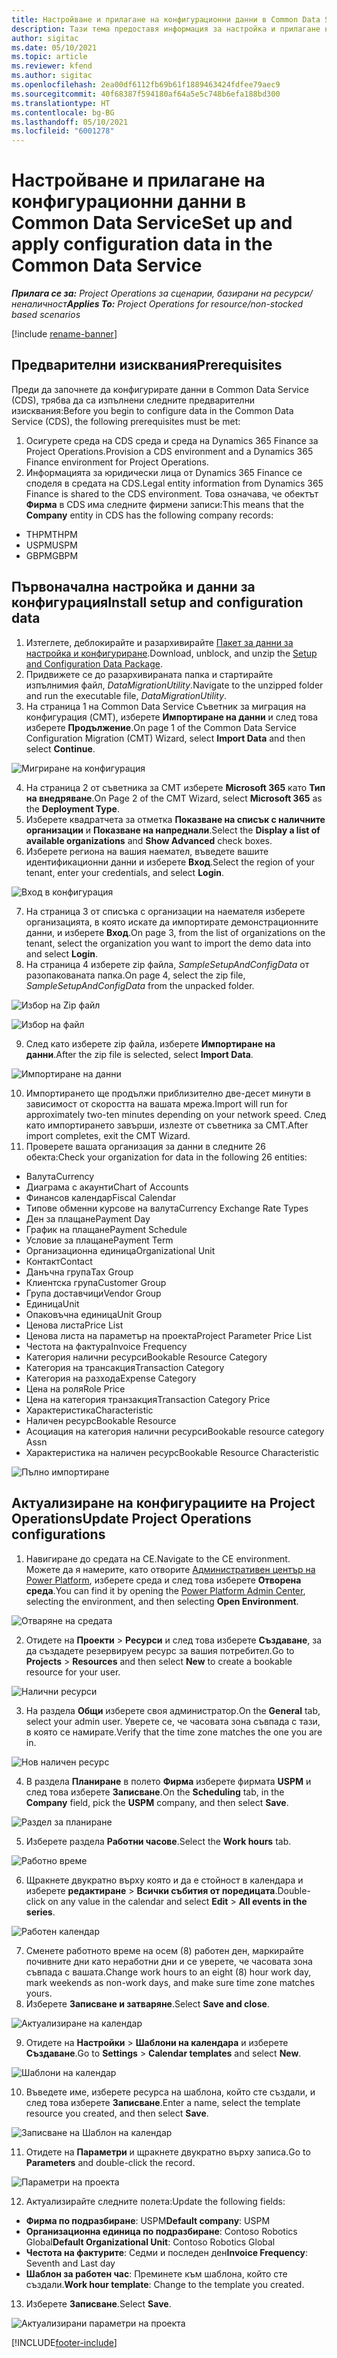 ```yaml
---
title: Настройване и прилагане на конфигурационни данни в Common Data Service
description: Тази тема предоставя информация за настройка и прилагане на конфигурационни данни в Project Operations.
author: sigitac
ms.date: 05/10/2021
ms.topic: article
ms.reviewer: kfend
ms.author: sigitac
ms.openlocfilehash: 2ea00df6112fb69b61f1889463424fdfee79aec9
ms.sourcegitcommit: 40f68387f594180af64a5e5c748b6efa188bd300
ms.translationtype: HT
ms.contentlocale: bg-BG
ms.lasthandoff: 05/10/2021
ms.locfileid: "6001278"
---
```

# <a name="set-up-and-apply-configuration-data-in-the-common-data-service"></a><span data-ttu-id="f46dd-103">Настройване и прилагане на конфигурационни данни в Common Data Service</span><span class="sxs-lookup"><span data-stu-id="f46dd-103">Set up and apply configuration data in the Common Data Service</span></span> 

<span data-ttu-id="f46dd-104">_**Прилага се за:** Project Operations за сценарии, базирани на ресурси/неналичност_</span><span class="sxs-lookup"><span data-stu-id="f46dd-104">_**Applies To:** Project Operations for resource/non-stocked based scenarios_</span></span>

[!include [rename-banner](~/includes/cc-data-platform-banner.md)]

## <a name="prerequisites"></a><span data-ttu-id="f46dd-105">Предварителни изисквания</span><span class="sxs-lookup"><span data-stu-id="f46dd-105">Prerequisites</span></span>

<span data-ttu-id="f46dd-106">Преди да започнете да конфигурирате данни в Common Data Service (CDS), трябва да са изпълнени следните предварителни изисквания:</span><span class="sxs-lookup"><span data-stu-id="f46dd-106">Before you begin to configure data in the Common Data Service (CDS), the following prerequisites must be met:</span></span>

1.  <span data-ttu-id="f46dd-107">Осигурете среда на CDS среда и среда на Dynamics 365 Finance за Project Operations.</span><span class="sxs-lookup"><span data-stu-id="f46dd-107">Provision a CDS environment and a Dynamics 365 Finance environment for Project Operations.</span></span>
2.  <span data-ttu-id="f46dd-108">Информацията за юридически лица от Dynamics 365 Finance се споделя в средата на CDS.</span><span class="sxs-lookup"><span data-stu-id="f46dd-108">Legal entity information from Dynamics 365 Finance is shared to the CDS environment.</span></span> <span data-ttu-id="f46dd-109">Това означава, че обектът **Фирма** в CDS има следните фирмени записи:</span><span class="sxs-lookup"><span data-stu-id="f46dd-109">This means that the **Company** entity in CDS has the following company records:</span></span>
  - <span data-ttu-id="f46dd-110">THPM</span><span class="sxs-lookup"><span data-stu-id="f46dd-110">THPM</span></span>
  - <span data-ttu-id="f46dd-111">USPM</span><span class="sxs-lookup"><span data-stu-id="f46dd-111">USPM</span></span>
  - <span data-ttu-id="f46dd-112">GBPM</span><span class="sxs-lookup"><span data-stu-id="f46dd-112">GBPM</span></span>

## <a name="install-setup-and-configuration-data"></a><span data-ttu-id="f46dd-113">Първоначална настройка и данни за конфигурация</span><span class="sxs-lookup"><span data-stu-id="f46dd-113">Install setup and configuration data</span></span>

1. <span data-ttu-id="f46dd-114">Изтеглете, деблокирайте и разархивирайте [Пакет за данни за настройка и конфигуриране](https://download.microsoft.com/download/e/2/d/e2da6c98-d5dd-450c-aabe-fd6bf2ba374b/ProjOpsSampleSetupData-%20Integrated%20Latest.zip).</span><span class="sxs-lookup"><span data-stu-id="f46dd-114">Download, unblock, and unzip the [Setup and Configuration Data Package](https://download.microsoft.com/download/e/2/d/e2da6c98-d5dd-450c-aabe-fd6bf2ba374b/ProjOpsSampleSetupData-%20Integrated%20Latest.zip).</span></span>
2. <span data-ttu-id="f46dd-115">Придвижете се до разархивираната папка и стартирайте изпълнимия файл, *DataMigrationUtility*.</span><span class="sxs-lookup"><span data-stu-id="f46dd-115">Navigate to the unzipped folder and run the executable file, *DataMigrationUtility*.</span></span>
3. <span data-ttu-id="f46dd-116">На страница 1 на Common Data Service Съветник за миграция на конфигурация (CMT), изберете **Импортиране на данни** и след това изберете **Продължение**.</span><span class="sxs-lookup"><span data-stu-id="f46dd-116">On page 1 of the Common Data Service Configuration Migration (CMT) Wizard, select **Import Data** and then select **Continue**.</span></span>

![Мигриране на конфигурация](./media/1ConfigurationMigration.png)

4. <span data-ttu-id="f46dd-118">На страница 2 от съветника за CMT изберете **Microsoft 365** като **Тип на внедряване**.</span><span class="sxs-lookup"><span data-stu-id="f46dd-118">On Page 2 of the CMT Wizard, select **Microsoft 365** as the **Deployment Type**.</span></span>
5. <span data-ttu-id="f46dd-119">Изберете квадратчета за отметка **Показване на списък с наличните организации** и **Показване на напреднали**.</span><span class="sxs-lookup"><span data-stu-id="f46dd-119">Select the **Display a list of available organizations** and **Show Advanced** check boxes.</span></span>
6. <span data-ttu-id="f46dd-120">Изберете региона на вашия наемател, въведете вашите идентификационни данни и изберете **Вход**.</span><span class="sxs-lookup"><span data-stu-id="f46dd-120">Select the region of your tenant, enter your credentials, and select **Login**.</span></span>

![Вход в конфигурация](./media/2ConfigurationSignin.png)

7. <span data-ttu-id="f46dd-122">На страница 3 от списъка с организации на наемателя изберете организацията, в която искате да импортирате демонстрационните данни, и изберете **Вход**.</span><span class="sxs-lookup"><span data-stu-id="f46dd-122">On page 3, from the list of organizations on the tenant, select the organization you want to import the demo data into and select **Login**.</span></span>
8. <span data-ttu-id="f46dd-123">На страница 4 изберете zip файла, *SampleSetupAndConfigData* от разопакованата папка.</span><span class="sxs-lookup"><span data-stu-id="f46dd-123">On page 4, select the zip file, *SampleSetupAndConfigData* from the unpacked folder.</span></span>

![Избор на Zip файл](./media/3ZipFile.png)

![Избор на файл](./media/4SelectAFile.png)

9. <span data-ttu-id="f46dd-126">След като изберете zip файла, изберете **Импортиране на данни**.</span><span class="sxs-lookup"><span data-stu-id="f46dd-126">After the zip file is selected, select **Import Data**.</span></span>

![Импортиране на данни](./media/5ImportData.png)

10. <span data-ttu-id="f46dd-128">Импортирането ще продължи приблизително две-десет минути в зависимост от скоростта на вашата мрежа.</span><span class="sxs-lookup"><span data-stu-id="f46dd-128">Import will run for approximately two-ten minutes depending on your network speed.</span></span> <span data-ttu-id="f46dd-129">След като импортирането завърши, излезте от съветника за CMT.</span><span class="sxs-lookup"><span data-stu-id="f46dd-129">After import completes, exit the CMT Wizard.</span></span> 
11. <span data-ttu-id="f46dd-130">Проверете вашата организация за данни в следните 26 обекта:</span><span class="sxs-lookup"><span data-stu-id="f46dd-130">Check your organization for data in the following 26 entities:</span></span>

  - <span data-ttu-id="f46dd-131">Валута</span><span class="sxs-lookup"><span data-stu-id="f46dd-131">Currency</span></span>
  - <span data-ttu-id="f46dd-132">Диаграма с акаунти</span><span class="sxs-lookup"><span data-stu-id="f46dd-132">Chart of Accounts</span></span>
  - <span data-ttu-id="f46dd-133">Финансов календар</span><span class="sxs-lookup"><span data-stu-id="f46dd-133">Fiscal Calendar</span></span>
  - <span data-ttu-id="f46dd-134">Типове обменни курсове на валута</span><span class="sxs-lookup"><span data-stu-id="f46dd-134">Currency Exchange Rate Types</span></span>
  - <span data-ttu-id="f46dd-135">Ден за плащане</span><span class="sxs-lookup"><span data-stu-id="f46dd-135">Payment Day</span></span>
  - <span data-ttu-id="f46dd-136">График на плащане</span><span class="sxs-lookup"><span data-stu-id="f46dd-136">Payment Schedule</span></span>
  - <span data-ttu-id="f46dd-137">Условие за плащане</span><span class="sxs-lookup"><span data-stu-id="f46dd-137">Payment Term</span></span>
  - <span data-ttu-id="f46dd-138">Организационна единица</span><span class="sxs-lookup"><span data-stu-id="f46dd-138">Organizational Unit</span></span>
  - <span data-ttu-id="f46dd-139">Контакт</span><span class="sxs-lookup"><span data-stu-id="f46dd-139">Contact</span></span>
  - <span data-ttu-id="f46dd-140">Данъчна група</span><span class="sxs-lookup"><span data-stu-id="f46dd-140">Tax Group</span></span>
  - <span data-ttu-id="f46dd-141">Клиентска група</span><span class="sxs-lookup"><span data-stu-id="f46dd-141">Customer Group</span></span>
  - <span data-ttu-id="f46dd-142">Група доставчици</span><span class="sxs-lookup"><span data-stu-id="f46dd-142">Vendor Group</span></span>
  - <span data-ttu-id="f46dd-143">Единица</span><span class="sxs-lookup"><span data-stu-id="f46dd-143">Unit</span></span>
  - <span data-ttu-id="f46dd-144">Опаковъчна единица</span><span class="sxs-lookup"><span data-stu-id="f46dd-144">Unit Group</span></span>
  - <span data-ttu-id="f46dd-145">Ценова листа</span><span class="sxs-lookup"><span data-stu-id="f46dd-145">Price List</span></span>
  - <span data-ttu-id="f46dd-146">Ценова листа на параметър на проекта</span><span class="sxs-lookup"><span data-stu-id="f46dd-146">Project Parameter Price List</span></span>
  - <span data-ttu-id="f46dd-147">Честота на фактура</span><span class="sxs-lookup"><span data-stu-id="f46dd-147">Invoice Frequency</span></span>
  - <span data-ttu-id="f46dd-148">Категория налични ресурси</span><span class="sxs-lookup"><span data-stu-id="f46dd-148">Bookable Resource Category</span></span>
  - <span data-ttu-id="f46dd-149">Категория на трансакция</span><span class="sxs-lookup"><span data-stu-id="f46dd-149">Transaction Category</span></span>
  - <span data-ttu-id="f46dd-150">Категория на разхода</span><span class="sxs-lookup"><span data-stu-id="f46dd-150">Expense Category</span></span>
  - <span data-ttu-id="f46dd-151">Цена на роля</span><span class="sxs-lookup"><span data-stu-id="f46dd-151">Role Price</span></span>
  - <span data-ttu-id="f46dd-152">Цена на категория транзакция</span><span class="sxs-lookup"><span data-stu-id="f46dd-152">Transaction Category Price</span></span>
  - <span data-ttu-id="f46dd-153">Характеристика</span><span class="sxs-lookup"><span data-stu-id="f46dd-153">Characteristic</span></span>
  - <span data-ttu-id="f46dd-154">Наличен ресурс</span><span class="sxs-lookup"><span data-stu-id="f46dd-154">Bookable Resource</span></span>
  - <span data-ttu-id="f46dd-155">Асоциация на категория налични ресурси</span><span class="sxs-lookup"><span data-stu-id="f46dd-155">Bookable resource category Assn</span></span>
  - <span data-ttu-id="f46dd-156">Характеристика на наличен ресурс</span><span class="sxs-lookup"><span data-stu-id="f46dd-156">Bookable Resource Characteristic</span></span>

![Пълно импортиране](./media/6CompleteImport.png)

## <a name="update-project-operations-configurations"></a><span data-ttu-id="f46dd-158">Актуализиране на конфигурациите на Project Operations</span><span class="sxs-lookup"><span data-stu-id="f46dd-158">Update Project Operations configurations</span></span>

1. <span data-ttu-id="f46dd-159">Навигиране до средата на CE.</span><span class="sxs-lookup"><span data-stu-id="f46dd-159">Navigate to the CE environment.</span></span> <span data-ttu-id="f46dd-160">Можете да я намерите, като отворите [Административен център на Power Platform](https://admin.powerplatform.microsoft.com/environments), изберете среда и след това изберете **Отворена среда**.</span><span class="sxs-lookup"><span data-stu-id="f46dd-160">You can find it by opening the [Power Platform Admin Center](https://admin.powerplatform.microsoft.com/environments), selecting the environment, and then selecting **Open Environment**.</span></span> 

![Отваряне на средата](./media/7OpenEnvironment.png)

2. <span data-ttu-id="f46dd-162">Отидете на **Проекти** > **Ресурси** и след това изберете **Създаване**, за да създадете резервируем ресурс за вашия потребител.</span><span class="sxs-lookup"><span data-stu-id="f46dd-162">Go to **Projects** > **Resources** and then select **New** to create a bookable resource for your user.</span></span>

![Налични ресурси](./media/8BookableResources.png)

3. <span data-ttu-id="f46dd-164">На раздела **Общи** изберете своя администратор.</span><span class="sxs-lookup"><span data-stu-id="f46dd-164">On the **General** tab, select your admin user.</span></span> <span data-ttu-id="f46dd-165">Уверете се, че часовата зона съвпада с тази, в която се намирате.</span><span class="sxs-lookup"><span data-stu-id="f46dd-165">Verify that the time zone matches the one you are in.</span></span> 

![Нов наличен ресурс](./media/9NewBookableResource.png)

4. <span data-ttu-id="f46dd-167">В раздела **Планиране** в полето **Фирма** изберете фирмата **USPM** и след това изберете **Записване**.</span><span class="sxs-lookup"><span data-stu-id="f46dd-167">On the **Scheduling** tab, in the **Company** field, pick the **USPM** company, and then select **Save**.</span></span> 

![Раздел за планиране](./media/10SchedulingTab.png)

5. <span data-ttu-id="f46dd-169">Изберете раздела **Работни часове**.</span><span class="sxs-lookup"><span data-stu-id="f46dd-169">Select the **Work hours** tab.</span></span>  

![Работно време](./media/11WorkHours.png)

6. <span data-ttu-id="f46dd-171">Щракнете двукратно върху която и да е стойност в календара и изберете **редактиране** > **Всички събития от поредицата**.</span><span class="sxs-lookup"><span data-stu-id="f46dd-171">Double-click on any value in the calendar and select **Edit** > **All events in the series**.</span></span> 

![Работен календар](./media/12WorkCalendar.png)

7. <span data-ttu-id="f46dd-173">Сменете работното време на осем (8) работен ден, маркирайте почивните дни като неработни дни и се уверете, че часовата зона съвпада с вашата.</span><span class="sxs-lookup"><span data-stu-id="f46dd-173">Change work hours to an eight (8) hour work day, mark weekends as non-work days, and make sure time zone matches yours.</span></span> 
8. <span data-ttu-id="f46dd-174">Изберете **Записване и затваряне**.</span><span class="sxs-lookup"><span data-stu-id="f46dd-174">Select **Save and close**.</span></span>

![Актуализиране на календар](./media/13UpdateCalendar.png)

9. <span data-ttu-id="f46dd-176">Отидете на **Настройки** > **Шаблони на календара** и изберете **Създаване**.</span><span class="sxs-lookup"><span data-stu-id="f46dd-176">Go to **Settings** > **Calendar templates** and select **New**.</span></span>
 
 ![Шаблони на календар](./media/14CalendarTemplates.png)
 
 10. <span data-ttu-id="f46dd-178">Въведете име, изберете ресурса на шаблона, който сте създали, и след това изберете **Записване**.</span><span class="sxs-lookup"><span data-stu-id="f46dd-178">Enter a name, select the template resource you created, and then select **Save**.</span></span> 
 
 ![Записване на Шаблон на календар](./media/15SaveCalendarTemplate.png)
 
 11. <span data-ttu-id="f46dd-180">Отидете на **Параметри** и щракнете двукратно върху записа.</span><span class="sxs-lookup"><span data-stu-id="f46dd-180">Go to **Parameters** and double-click the record.</span></span> 
 
 ![Параметри на проекта](./media/16ProjectParameters.png)
 
12. <span data-ttu-id="f46dd-182">Актуализирайте следните полета:</span><span class="sxs-lookup"><span data-stu-id="f46dd-182">Update the following fields:</span></span>

 - <span data-ttu-id="f46dd-183">**Фирма по подразбиране**: USPM</span><span class="sxs-lookup"><span data-stu-id="f46dd-183">**Default company**: USPM</span></span>
 - <span data-ttu-id="f46dd-184">**Организационна единица по подразбиране**: Contoso Robotics Global</span><span class="sxs-lookup"><span data-stu-id="f46dd-184">**Default Organizational Unit**: Contoso Robotics Global</span></span>
 - <span data-ttu-id="f46dd-185">**Честота на фактурите**: Седми и последен ден</span><span class="sxs-lookup"><span data-stu-id="f46dd-185">**Invoice Frequency**: Seventh and Last day</span></span>
 - <span data-ttu-id="f46dd-186">**Шаблон за работен час**: Преминете към шаблона, който сте създали.</span><span class="sxs-lookup"><span data-stu-id="f46dd-186">**Work hour template**: Change to the template you created.</span></span>

13. <span data-ttu-id="f46dd-187">Изберете **Записване**.</span><span class="sxs-lookup"><span data-stu-id="f46dd-187">Select **Save**.</span></span> 

![Актуализирани параметри на проекта](./media/17UpdatedProjectParameters.png)


[!INCLUDE[footer-include](../includes/footer-banner.md)]
